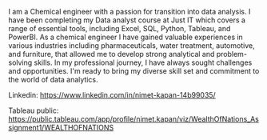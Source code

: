 I am a Chemical engineer with a passion for transition into data analysis. I have been completing my Data analyst course at Just IT which covers a range of essential tools, including Excel, SQL, Python, Tableau, and PowerBI. 
As a chemical engineer I have gained valuable experiences in various industries including pharmaceuticals, water treatment, automotive, and furniture, that allowed me to develop strong analytical and problem-solving skills.
In my professional journey, I have always sought challenges and opportunities. I'm ready to bring my diverse skill set and commitment to the world of data analytics.

Linkedin: https://www.linkedin.com/in/nimet-kapan-14b99035/

Tableau public: https://public.tableau.com/app/profile/nimet.kapan/viz/WealthOfNations_Assignment1/WEALTHOFNATIONS

